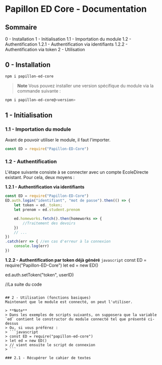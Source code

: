 # Papillon ED Core - Documentation

## Sommaire
0 - Installation
1 - Initialisation
1.1 - Importation du module
1.2 - Authentification
1.2.1 - Authentification via identifiants
1.2.2 - Authentification via token
2 - Utilisation


## 0 - Installation
```sh
npm i papillon-ed-core
```
> **Note**
> Vous pouvez installer une version spécifique du module via la commande suivante :
```sh
npm i papillon-ed-core@<version>
```

## 1 - Initialisation
### 1.1 - Importation du module
Avant de pouvoir utiliser le module, il faut l'importer.
```javascript
const ED = require("Papillon-ED-Core")
```

### 1.2 - Authentification
L'étape suivante consiste à se connecter avec un compte EcoleDirecte existant.
Pour cela, deux moyens :

**1.2.1 - Authentification via identifiants**
```javascript
const ED = require("Papillon-ED-Core")
ED.auth.login("identifiant", "mot de passe").then(() => {
    let token = ed._token;
    let prenom = ed.student.prenom

    ed.homeworks.fetch().then(homeworks => {
        //Traitement des devoirs
    })
    // ...
})
.catch(err => { //en cas d'erreur à la connexion
    console.log(err)
})
```

**1.2.2 - Authentification par token déjà généré**
```javascript```
const ED = require("Papillon-ED-Core")
let ed = new ED()

ed.auth.setToken("token", userID)

//La suite du code
```

## 2 - Utilisation (fonctions basiques)
Maintenant que le module est connecté, on peut l'utiliser.

> **Note**
> Dans les exemples de scripts suivants, on supposera que la variable `ed` contient le constructor du module connecté tel que présenté ci-dessus
> Ou, si vous préférez :
> ```javascript
> const ED = require("papillon-ed-core")
> let ed = new ED()
> // vient ensuite le script de connexion
> ```

### 2.1 - Récupérer le cahier de textes
